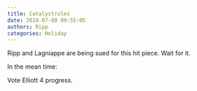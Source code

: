 ```yaml
---
title: Catalystrules
date: 2018-07-08 09:55:05
authors: Ripp
categories: Holiday
---
```


 Ripp and Lagniappe are being sued for this hit piece. Wait for it.

In the mean time:

Vote Elliott 4 progress.